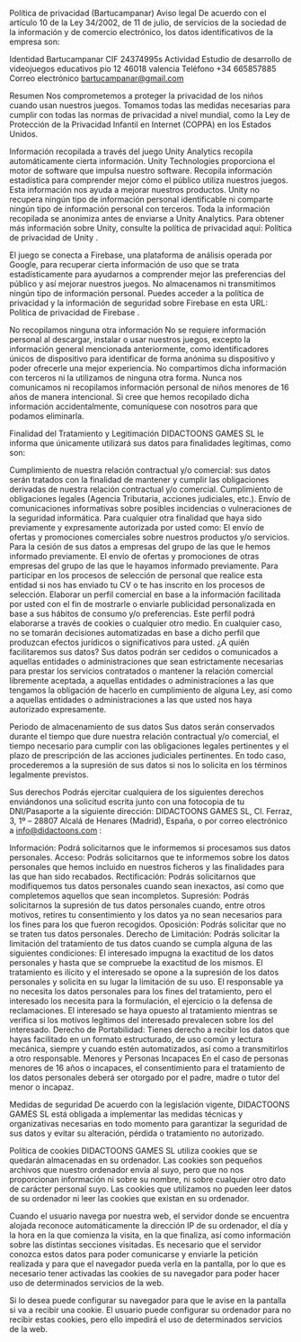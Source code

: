 Política de privacidad (Bartucampanar)
Aviso legal
De acuerdo con el artículo 10 de la Ley 34/2002, de 11 de julio, de servicios de la sociedad de la información y de comercio electrónico, los datos identificativos de la empresa son:

Identidad	Bartucampanar
CIF	24374995s
Actividad	Estudio de desarrollo de videojuegos educativos
pio 12 
46018 valencia
Teléfono	+34 665857885
Correo electrónico	bartucampanar@gmail.com
 

 

Resumen
Nos comprometemos a proteger la privacidad de los niños cuando usan nuestros juegos. Tomamos todas las medidas necesarias para cumplir con todas las normas de privacidad a nivel mundial, como la Ley de Protección de la Privacidad Infantil en Internet (COPPA) en los Estados Unidos.

Información recopilada a través del juego
Unity Analytics recopila automáticamente cierta información. Unity Technologies proporciona el motor de software que impulsa nuestro software. Recopila información estadística para comprender mejor cómo el público utiliza nuestros juegos. Esta información nos ayuda a mejorar nuestros productos. Unity no recupera ningún tipo de información personal identificable ni comparte ningún tipo de información personal con terceros. Toda la información recopilada se anonimiza antes de enviarse a Unity Analytics. Para obtener más información sobre Unity, consulte la política de privacidad aquí: Política de privacidad de Unity .

El juego se conecta a Firebase, una plataforma de análisis operada por Google, para recuperar cierta información de uso que se trata estadísticamente para ayudarnos a comprender mejor las preferencias del público y así mejorar nuestros juegos. No almacenamos ni transmitimos ningún tipo de información personal. Puedes acceder a la política de privacidad y la información de seguridad sobre Firebase en esta URL: Política de privacidad de Firebase .

No recopilamos ninguna otra información
No se requiere información personal al descargar, instalar o usar nuestros juegos, excepto la información general mencionada anteriormente, como identificadores únicos de dispositivo para identificar de forma anónima su dispositivo y poder ofrecerle una mejor experiencia. No compartimos dicha información con terceros ni la utilizamos de ninguna otra forma. Nunca nos comunicamos ni recopilamos información personal de niños menores de 16 años de manera intencional. Si cree que hemos recopilado dicha información accidentalmente, comuníquese con nosotros para que podamos eliminarla.

Finalidad del Tratamiento y Legitimación
DIDACTOONS GAMES SL le informa que únicamente utilizará sus datos para finalidades legítimas, como son:

Cumplimiento de nuestra relación contractual y/o comercial: sus datos serán tratados con la finalidad de mantener y cumplir las obligaciones derivadas de nuestra relación contractual y/o comercial.
Cumplimiento de obligaciones legales (Agencia Tributaria, acciones judiciales, etc.).
Envío de comunicaciones informativas sobre posibles incidencias o vulneraciones de la seguridad informática.
Para cualquier otra finalidad que haya sido previamente y expresamente autorizada por usted como:
El envío de ofertas y promociones comerciales sobre nuestros productos y/o servicios.
Para la cesión de sus datos a empresas del grupo de las que le hemos informado previamente.
El envío de ofertas y promociones de otras empresas del grupo de las que le hayamos informado previamente.
Para participar en los procesos de selección de personal que realice esta entidad si nos has enviado tu CV o te has inscrito en los procesos de selección.
Elaborar un perfil comercial en base a la información facilitada por usted con el fin de mostrarle o enviarle publicidad personalizada en base a sus hábitos de consumo y/o preferencias. Este perfil podrá elaborarse a través de cookies o cualquier otro medio. En cualquier caso, no se tomarán decisiones automatizadas en base a dicho perfil que produzcan efectos jurídicos o significativos para usted.
¿A quién facilitaremos sus datos?
Sus datos podrán ser cedidos o comunicados a aquellas entidades o administraciones que sean estrictamente necesarias para prestar los servicios contratados o mantener la relación comercial libremente aceptada, a aquellas entidades o administraciones a las que tengamos la obligación de hacerlo en cumplimiento de alguna Ley, así como a aquellas entidades o administraciones a las que usted nos haya autorizado expresamente.

Periodo de almacenamiento de sus datos
Sus datos serán conservados durante el tiempo que dure nuestra relación contractual y/o comercial, el tiempo necesario para cumplir con las obligaciones legales pertinentes y el plazo de prescripción de las acciones judiciales pertinentes. En todo caso, procederemos a la supresión de sus datos si nos lo solicita en los términos legalmente previstos.

Sus derechos
Podrás ejercitar cualquiera de los siguientes derechos enviándonos una solicitud escrita junto con una fotocopia de tu DNI/Pasaporte a la siguiente dirección: DIDACTOONS GAMES SL, Cl. Ferraz, 3, 1º – 28807 Alcalá de Henares (Madrid), España, o por correo electrónico a info@didactoons.com :

Información: Podrá solicitarnos que le informemos si procesamos sus datos personales.
Acceso: Podrás solicitarnos que te informemos sobre los datos personales que hemos incluido en nuestros ficheros y las finalidades para las que han sido recabados.
Rectificación: Podrás solicitarnos que modifiquemos tus datos personales cuando sean inexactos, así como que completemos aquellos que sean incompletos.
Supresión: Podrás solicitarnos la supresión de tus datos personales cuando, entre otros motivos, retires tu consentimiento y los datos ya no sean necesarios para los fines para los que fueron recogidos.
Oposición: Podrás solicitar que no se traten tus datos personales.
Derecho de Limitación: Podrás solicitar la limitación del tratamiento de tus datos cuando se cumpla alguna de las siguientes condiciones:
El interesado impugna la exactitud de los datos personales y hasta que se compruebe la exactitud de los mismos.
El tratamiento es ilícito y el interesado se opone a la supresión de los datos personales y solicita en su lugar la limitación de su uso.
El responsable ya no necesita los datos personales para los fines del tratamiento, pero el interesado los necesita para la formulación, el ejercicio o la defensa de reclamaciones.
El interesado se haya opuesto al tratamiento mientras se verifica si los motivos legítimos del interesado prevalecen sobre los del interesado.
Derecho de Portabilidad: Tienes derecho a recibir los datos que hayas facilitado en un formato estructurado, de uso común y lectura mecánica, siempre y cuando estén automatizados, así como a transmitirlos a otro responsable.
Menores y Personas Incapaces
En el caso de personas menores de 16 años o incapaces, el consentimiento para el tratamiento de los datos personales deberá ser otorgado por el padre, madre o tutor del menor o incapaz.

Medidas de seguridad
De acuerdo con la legislación vigente, DIDACTOONS GAMES SL está obligada a implementar las medidas técnicas y organizativas necesarias en todo momento para garantizar la seguridad de sus datos y evitar su alteración, pérdida o tratamiento no autorizado.

Política de cookies
DIDACTOONS GAMES SL utiliza cookies que se quedarán almacenadas en su ordenador. Las cookies son pequeños archivos que nuestro ordenador envía al suyo, pero que no nos proporcionan información ni sobre su nombre, ni sobre cualquier otro dato de carácter personal suyo. Las cookies que utilizamos no pueden leer datos de su ordenador ni leer las cookies que existan en su ordenador.

Cuando el usuario navega por nuestra web, el servidor donde se encuentra alojada reconoce automáticamente la dirección IP de su ordenador, el día y la hora en la que comienza la visita, en la que finaliza, así como información sobre las distintas secciones visitadas. Es necesario que el servidor conozca estos datos para poder comunicarse y enviarle la petición realizada y para que el navegador pueda verla en la pantalla, por lo que es necesario tener activadas las cookies de su navegador para poder hacer uso de determinados servicios de la web.

Si lo desea puede configurar su navegador para que le avise en la pantalla si va a recibir una cookie. El usuario puede configurar su ordenador para no recibir estas cookies, pero ello impedirá el uso de determinados servicios de la web.
